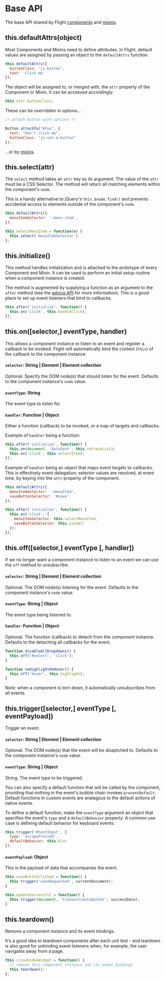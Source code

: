 # Base API

The base API shared by Flight [components](component_api.md) and
[mixins](mixin_api.md).

## this.defaultAttrs(object)

Most Components and Mixins need to define attributes. In Flight, default values
are assigned by passing an object to the `defaultAttrs` function.

```js
this.defaultAttrs({
  buttonClass: 'js-button',
  text: 'Click me'
});
```

The object will be assigned to, or merged with, the `attr` property of the
Component or Mixin. It can be accessed accordingly:

```js
this.attr.buttonClass;
```

These can be overridden in options...

```js
/* attach button with options */

Button.attachTo("#foo", {
  text: "Don't click me",
  buttonClass: "js-not-a-button"
});
```

...or by [mixins](mixin_api.md).

## this.select(attr)

The `select` method takes an `attr` key as its argument. The value of the
`attr` must be a CSS Selector. The method will return all matching elements
within the component's `node`.

This is a handy alternative to jQuery's `this.$node.find()` and prevents
accidental access to elements outside of the component's `node`.

```js
this.defaultAttrs({
  menuItemSelector: '.menu-item',
});

this.selectMenuItem = function(e) {
  this.select('menuItemSelector')
};
```

## this.initialize()

This method handles initialization and is attached to the prototype of every
Component and Mixin. It can be used to perform an initial setup routine when a
component instance is created.

The method is augmented by supplying a function as an argument to the `after`
method (see the [advice API](advice_api.md) for more information). This is a
good place to set up event listeners that bind to callbacks.

```js
this.after('initialize', function() {
  this.on('click', this.handleClick);
});
```

## this.on([selector,] eventType, handler)

This allows a component instance to listen to an event and register a callback to be
invoked. Flight will automatically bind the context (`this`) of the callback to
the component instance.

#### `selector`: String | Element | Element collection

Optional. Specify the DOM node(s) that should listen for the event.
Defaults to the component instance's `node` value.

#### `eventType`: String

The event type to listen for.

#### `handler`: Function | Object

Either a function (callback) to be invoked, or a map of targets and callbacks.

Example of `handler` being a function:

```js
this.after('initialize', function() {
  this.on(document, 'dataSent', this.refreshList);
  this.on('click', this.selectItem);
});
```

Example of `handler` being an object that maps event targets to callbacks.
This is effectively event delegation; selector values are resolved, at event
time, by keying into the `attr` property of the component.

```js
this.defaultAttrs({
  menuItemSelector: '.menuItem',
  saveButtonSelector: '#save'
});

this.after('initialize', function() {
  this.on('click', {
    menuItemSelector: this.selectMenuItem,
    saveButtonSelector: this.saveAll
  });
});
```

## this.off([selector,] eventType [, handler])

If we no longer want a component instance to listen to an event we can use the
`off` method to unsubscribe.

#### `selector`: String | Element | Element collection

Optional. The DOM node(s) listening for the event.
Defaults to the component instance's `node` value.

#### `eventType`: String | Object

The event type being listened to.

#### `handler`: Function | Object

Optional. The function (callback) to detach from the component instance.
Defaults to the detaching all callbacks for the event.

```js
function disableAllDropdowns() {
  this.off('#select', 'click');
}

function noHighlightOnHover() {
  this.off('hover', this.highlight);
}
```

Note: when a component is torn down, it automatically unsubscribes from all
events.

## this.trigger([selector,] eventType [, eventPayload])

Trigger an event.

#### `selector`: String | Element | Element collection

Optional. The DOM node(s) that the event will be disaptched to.
Defaults to the component instance's `node` value.

#### `eventType`: String | Object

String. The event type to be triggered.

You can also specify a default function that will be called by the component,
providing that nothing in the event's bubble chain invokes `preventDefault`.
Default functions in custom events are analagous to the default actions of
native events.

To define a default function, make the `eventType` argument an object that
specifies the event's `type` and a `defaultBehavior` property. A common use
case is defining default behavior for keyboard events:

```js
this.trigger('#textInput', {
  type: 'escapePressed',
  defaultBehavior: this.blur
});
```

#### `eventPayload`: Object

This is the payload of data that accompanies the event.

```js
this.saveButtonClicked = function() {
  this.trigger('saveRequested', currentDocument);
}

this.updateSuccessful = function() {
  this.trigger(document, 'transactionComplete', successData);
}
```

## this.teardown()

Remove a component instance and its event bindings.

It's a good idea to teardown components after each unit test - and
teardown is also good for unbinding event listeners when, for example, the user
navigates away from a page.

```js
this.closeVideoWidget = function() {
  // remove this component instance and its event bindings
  this.teardown();
};
```
